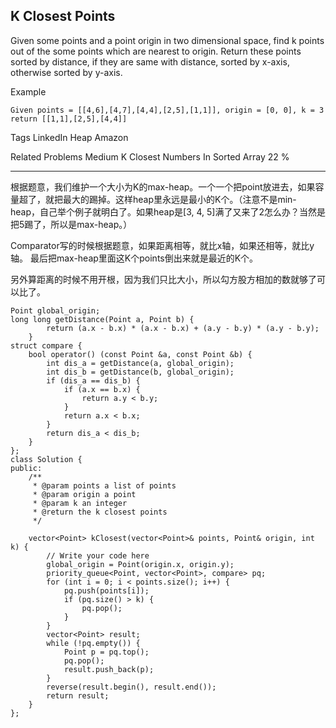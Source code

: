 ## K Closest Points  ##

Given some points and a point origin in two dimensional space, find k points out of the some points which are nearest to origin.
Return these points sorted by distance, if they are same with distance, sorted by x-axis, otherwise sorted by y-axis.

Example

	Given points = [[4,6],[4,7],[4,4],[2,5],[1,1]], origin = [0, 0], k = 3
	return [[1,1],[2,5],[4,4]]

Tags 
LinkedIn Heap Amazon

Related Problems 
Medium K Closest Numbers In Sorted Array 22 %

----------
根据题意，我们维护一个大小为K的max-heap。一个一个把point放进去，如果容量超了，就把最大的踢掉。这样heap里永远是最小的K个。（注意不是min-heap，自己举个例子就明白了。如果heap是[3, 4, 5]满了又来了2怎么办？当然是把5踢了，所以是max-heap。）

Comparator写的时候根据题意，如果距离相等，就比x轴，如果还相等，就比y轴。
最后把max-heap里面这K个points倒出来就是最近的K个。

另外算距离的时候不用开根，因为我们只比大小，所以勾方股方相加的数就够了可以比了。

	Point global_origin;
	long long getDistance(Point a, Point b) {
	        return (a.x - b.x) * (a.x - b.x) + (a.y - b.y) * (a.y - b.y);
	    }
	struct compare {
	    bool operator() (const Point &a, const Point &b) {
	        int dis_a = getDistance(a, global_origin);
	        int dis_b = getDistance(b, global_origin);
	        if (dis_a == dis_b) {
	            if (a.x == b.x) {
	                return a.y < b.y;
	            }
	            return a.x < b.x;
	        }
	        return dis_a < dis_b;
	    }
	};
	class Solution {
	public:
	    /**
	     * @param points a list of points
	     * @param origin a point
	     * @param k an integer
	     * @return the k closest points
	     */
	
	    vector<Point> kClosest(vector<Point>& points, Point& origin, int k) {
	        // Write your code here
	        global_origin = Point(origin.x, origin.y);
	        priority_queue<Point, vector<Point>, compare> pq;
	        for (int i = 0; i < points.size(); i++) {
	            pq.push(points[i]);
	            if (pq.size() > k) {
	                pq.pop();
	            }
	        }
	        vector<Point> result;
	        while (!pq.empty()) {
	            Point p = pq.top();
	            pq.pop();
	            result.push_back(p);
	        }
	        reverse(result.begin(), result.end());
	        return result;
	    }
	};
